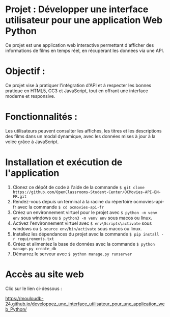 # Projet  : Développer une interface utilisateur pour une application Web Python

Ce projet est une application web interactive permettant d'afficher des informations de films en temps réel,
en récupérant les données via une API.

# Objectif :
Ce projet vise à pratiquer l'intégration d'API et à respecter les bonnes pratique en HTML5, CC3 et JavaScript,
tout en offrant une interface moderne et responsive.


# Fonctionnalités :
Les utilisateurs peuvent consulter les affiches, les titres et les descriptions des films dans un modal dynamique, 
avec les données mises à jour à la volée grâce à JavaScript.

# Installation et exécution de l'application

1. Clonez ce dépôt de code à l'aide de la commande `$ git clone https://github.com/OpenClassrooms-Student-Center/OCMovies-API-EN-FR.git` 
2. Rendez-vous depuis un terminal à la racine du répertoire ocmovies-api-fr avec la commande `$ cd ocmovies-api-fr`
3. Créez un environnement virtuel pour le projet avec `$ python -m venv env` sous windows ou `$ python3 -m venv env` sous macos ou linux.
4. Activez l'environnement virtuel avec `$ env\Scripts\activate` sous windows ou `$ source env/bin/activate` sous macos ou linux.
5. Installez les dépendances du projet avec la commande `$ pip install -r requirements.txt`
6. Créez et alimentez la base de données avec la commande `$ python manage.py create_db`
7. Démarrez le serveur avec `$ python manage.py runserver`

# Accès au site web 

Clic sur le lien ci-dessous : 

https://mouloudb-24.github.io/developpez_une_interface_utilisateur_pour_une_application_web_Python/

